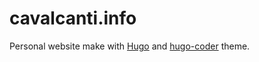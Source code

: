 # cavalcanti.info

Personal website make with [Hugo](https://gohugo.io) and [hugo-coder](https://github.com/luizdepra/hugo-coder) theme.
